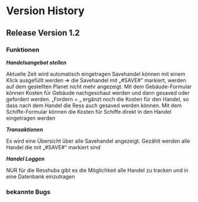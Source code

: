 # Version History

## Release Version 1.2
### Funktionen


***Handelsangebot stellen***

Aktuelle Zeit wird automatisch eingetragen
Savehandel können mit einem Klick ausgefüllt werden => die Savehandel mit „#SAVE#“ markiert, werden auf dem gestellten Planet nicht mehr angezeigt.
Mit dem Gebäude-Formular können Kosten für Gebäude nachgeschaut werden und dann gesaved oder gefordert werden. „Fordern + „ ergänzt noch die Kosten für den Handel, so dass nach dem Handel die Ress auch gesaved werden können.
Mit dem Schiffe-Formular können die Kosten für Schiffe direkt in den Handel eingetragen werden

***Transaktionen***

Es wird eine Übersicht über alle Savehandel angezeigt. Gezählt werden alle Handel die mit „#SAVE#“ markiert sind

***Handel Loggen***

NUR für die Resshubs gibt es die Möglichkeit alle Handel zu tracken und in eine Datenbank einzutragen

### bekannte Bugs
